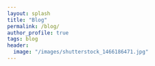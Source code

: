 ```yaml
---
layout: splash
title: "Blog"
permalink: /blog/
author_profile: true
tags: blog
header:
  image: "/images/shutterstock_1466186471.jpg"
---
```


